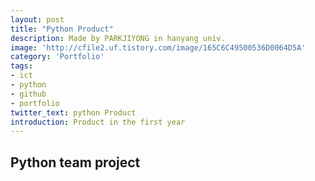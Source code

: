 ```yaml
---
layout: post
title: "Python Product"
description: Made by PARKJIYONG in hanyang univ.
image: 'http://cfile2.uf.tistory.com/image/165C6C49500536D0064D5A'
category: 'Portfolio'
tags:
- ict
- python
- github
- portfolio
twitter_text: python Product
introduction: Product in the first year
---
```


Python team project
---
